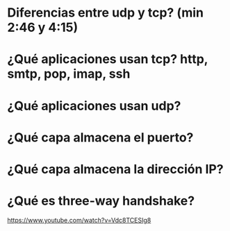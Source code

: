 # Diferencias entre udp y tcp? (min 2:46 y 4:15)

# ¿Qué aplicaciones usan tcp?  http, smtp, pop, imap, ssh

# ¿Qué aplicaciones usan udp?

# ¿Qué capa almacena el puerto?

# ¿Qué capa almacena la dirección IP?

# ¿Qué es three-way handshake?

https://www.youtube.com/watch?v=Vdc8TCESIg8
